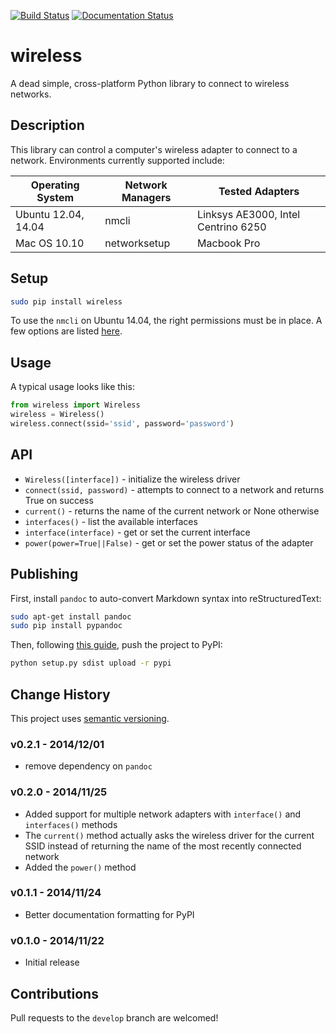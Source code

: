 [![Build Status](https://travis-ci.org/joshvillbrandt/wireless.svg?branch=master)](https://travis-ci.org/joshvillbrandt/wireless) [![Documentation Status](https://readthedocs.org/projects/wireless/badge/?version=latest)](http://wireless.readthedocs.org/en/latest/)

# wireless

A dead simple, cross-platform Python library to connect to wireless networks.

## Description

This library can control a computer's wireless adapter to connect to a network. Environments currently supported include:

Operating System | Network Managers | Tested Adapters
--- | --- | ---
Ubuntu 12.04, 14.04 | nmcli | Linksys AE3000, Intel Centrino 6250
Mac OS 10.10 | networksetup | Macbook Pro

## Setup

```bash
sudo pip install wireless
```

To use the `nmcli` on Ubuntu 14.04, the right permissions must be in place. A few options are listed [here](https://wiki.archlinux.org/index.php/NetworkManager#Set_up_PolicyKit_permissions).

## Usage

A typical usage looks like this:

```python
from wireless import Wireless
wireless = Wireless()
wireless.connect(ssid='ssid', password='password')
```

## API

* `Wireless([interface])` - initialize the wireless driver
* `connect(ssid, password)` - attempts to connect to a network and returns True on success
* `current()` - returns the name of the current network or None otherwise
* `interfaces()` - list the available interfaces
* `interface(interface)` - get or set the current interface
* `power(power=True||False)` - get or set the power status of the adapter

## Publishing

First, install `pandoc` to auto-convert Markdown syntax into reStructuredText:

```bash
sudo apt-get install pandoc
sudo pip install pypandoc
```

Then, following [this guide](http://peterdowns.com/posts/first-time-with-pypi.html), push the project to PyPI:

```bash
python setup.py sdist upload -r pypi
```

## Change History

This project uses [semantic versioning](http://semver.org/).

### v0.2.1 - 2014/12/01

* remove dependency on `pandoc`

### v0.2.0 - 2014/11/25

* Added support for multiple network adapters with `interface()` and `interfaces()` methods
* The `current()` method actually asks the wireless driver for the current SSID instead of returning the name of the most recently connected network
* Added the `power()` method

### v0.1.1 - 2014/11/24

* Better documentation formatting for PyPI

### v0.1.0 - 2014/11/22

* Initial release

## Contributions

Pull requests to the `develop` branch are welcomed!

